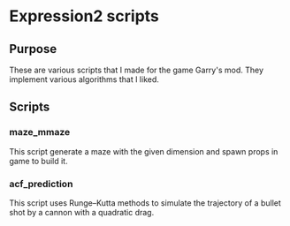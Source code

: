 Expression2 scripts
===================

## Purpose

These are various scripts that I made for the game Garry's mod.
They implement various algorithms that I liked.

## Scripts

### maze_mmaze

This script generate a maze with the given dimension and spawn props in game to
build it.

### acf_prediction

This script uses Runge–Kutta methods to simulate the trajectory of a bullet shot
by a cannon with a quadratic drag.



